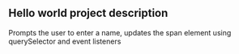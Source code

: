 ## Hello world project description

Prompts the user to enter a name, updates the span element using querySelector and event listeners